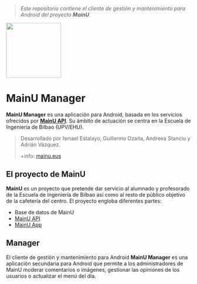 ﻿>*Este repositorio contiene el cliente de gestión y mantenimiento para Android del proyecto **MainU**.*

<img src=https://i.imgur.com/IK8XoTd.png width=150px/>

MainU Manager
===================

**MainU Manager** es una aplicación para Android, basada en los servicios ofrecidos por [**MainU API**](https://github.com/Gozaita/MainuAPI). Su ámbito de actuación se centra en la Escuela de Ingeniería de Bilbao (UPV/EHU).

> Desarrollado por Ismael Estalayo, Guillermo Ozaita, Andreea Stanciu y Adrián Vázquez.
> 
> +info: [mainu.eus](http://mainu.eus)

El proyecto de MainU
-------------

**MainU** es un proyecto que pretende dar servicio al alumnado y profesorado de la Escuela de Ingeniería de Bilbao así como al resto de público objetivo de la cafetería del centro. El proyecto engloba diferentes partes:
- Base de datos de MainU
- [MainU API](https://github.com/mainu4u/MainuAPI)
- [MainU App](https://github.com/mainu4u/MainuApp)

Manager
-------------
El cliente de gestión y mantenimiento para Android **MainU Manager** es una aplicación secundaria para Android que permite a los administradores de MainU moderar comentarios o imágenes, gestionar las opiniones de los usuarios o actualizar el menú del día.
